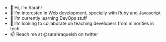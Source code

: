 - 👋 Hi, I’m Sarah!
- 👀 I’m interested in Web development, specially with Ruby and Javascript
- 🌱 I’m currently learning DevOps stuff
- 💞️ I’m looking to collaborate on teaching developers from minorities in tech
- 📫 Reach me at @sarahraquelsh on twitter

<!---
sarahraqueld/sarahraqueld is a ✨ special ✨ repository because its `README.md` (this file) appears on your GitHub profile.
You can click the Preview link to take a look at your changes.
--->
